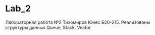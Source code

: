 # Lab_2
Лабораторная работа №2
Тихомиров Юнес
Б20-215.
Реализованы структуры данных Queue, Stack, Vector
